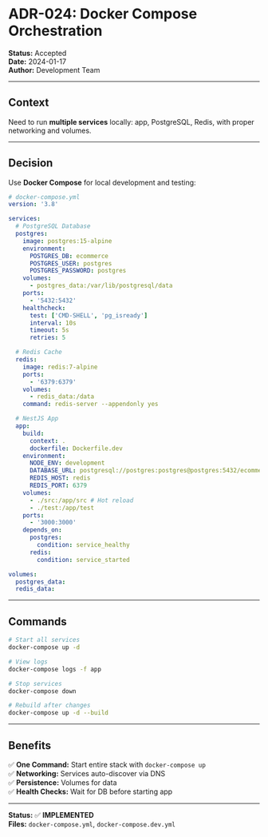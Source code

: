# ADR-024: Docker Compose Orchestration

**Status:** Accepted  
**Date:** 2024-01-17  
**Author:** Development Team

---

## Context

Need to run **multiple services** locally: app, PostgreSQL, Redis, with proper networking and volumes.

---

## Decision

Use **Docker Compose** for local development and testing:

```yaml
# docker-compose.yml
version: '3.8'

services:
  # PostgreSQL Database
  postgres:
    image: postgres:15-alpine
    environment:
      POSTGRES_DB: ecommerce
      POSTGRES_USER: postgres
      POSTGRES_PASSWORD: postgres
    volumes:
      - postgres_data:/var/lib/postgresql/data
    ports:
      - '5432:5432'
    healthcheck:
      test: ['CMD-SHELL', 'pg_isready']
      interval: 10s
      timeout: 5s
      retries: 5

  # Redis Cache
  redis:
    image: redis:7-alpine
    ports:
      - '6379:6379'
    volumes:
      - redis_data:/data
    command: redis-server --appendonly yes

  # NestJS App
  app:
    build:
      context: .
      dockerfile: Dockerfile.dev
    environment:
      NODE_ENV: development
      DATABASE_URL: postgresql://postgres:postgres@postgres:5432/ecommerce
      REDIS_HOST: redis
      REDIS_PORT: 6379
    volumes:
      - ./src:/app/src # Hot reload
      - ./test:/app/test
    ports:
      - '3000:3000'
    depends_on:
      postgres:
        condition: service_healthy
      redis:
        condition: service_started

volumes:
  postgres_data:
  redis_data:
```

---

## Commands

```bash
# Start all services
docker-compose up -d

# View logs
docker-compose logs -f app

# Stop services
docker-compose down

# Rebuild after changes
docker-compose up -d --build
```

---

## Benefits

✅ **One Command:** Start entire stack with `docker-compose up`  
✅ **Networking:** Services auto-discover via DNS  
✅ **Persistence:** Volumes for data  
✅ **Health Checks:** Wait for DB before starting app

---

**Status:** ✅ **IMPLEMENTED**  
**Files:** `docker-compose.yml`, `docker-compose.dev.yml`
